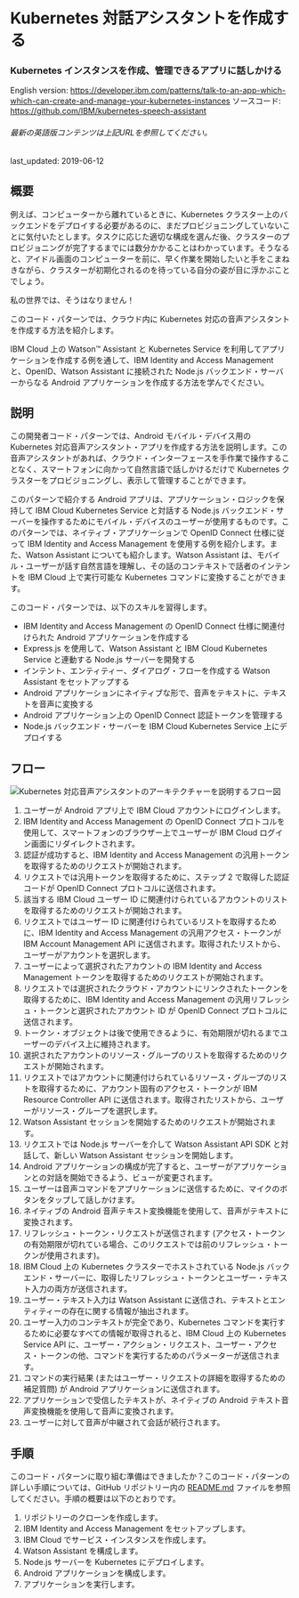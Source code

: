 # Kubernetes 対話アシスタントを作成する

### Kubernetes インスタンスを作成、管理できるアプリに話しかける

English version: https://developer.ibm.com/patterns/talk-to-an-app-which-which-can-create-and-manage-your-kubernetes-instances
  ソースコード: https://github.com/IBM/kubernetes-speech-assistant

###### 最新の英語版コンテンツは上記URLを参照してください。
last_updated: 2019-06-12

 ## 概要

例えば、コンピューターから離れているときに、Kubernetes クラスター上のバックエンドをデプロイする必要があるのに、まだプロビジョニングしていないことに気付いたとします。タスクに応じた適切な構成を選んだ後、クラスターのプロビジョニングが完了するまでには数分かかることはわかっています。そうなると、アイドル画面のコンピューターを前に、早く作業を開始したいと手をこまねきながら、クラスターが初期化されるのを待っている自分の姿が目に浮かぶことでしょう。

私の世界では、そうはなりません！

このコード・パターンでは、クラウド内に Kubernetes 対応の音声アシスタントを作成する方法を紹介します。

IBM Cloud 上の Watson&trade; Assistant と Kubernetes Service を利用してアプリケーションを作成する例を通して、IBM Identity and Access Management と、OpenID、Watson Assistant に接続された Node.js バックエンド・サーバーからなる Android アプリケーションを作成する方法を学んでください。

## 説明

この開発者コード・パターンでは、Android モバイル・デバイス用の Kubernetes 対応音声アシスタント・アプリを作成する方法を説明します。この音声アシスタントがあれば、クラウド・インターフェースを手作業で操作することなく、スマートフォンに向かって自然言語で話しかけるだけで Kubernetes クラスターをプロビジョニングし、表示して管理することができます。

このパターンで紹介する Android アプリは、アプリケーション・ロジックを保持して IBM Cloud Kubernetes Service と対話する Node.js バックエンド・サーバーを操作するためにモバイル・デバイスのユーザーが使用するものです。このパターンでは、ネイティブ・アプリケーションで OpenID Connect 仕様に従って IBM Identity and Access Management を使用する例を紹介します。また、Watson Assistant についても紹介します。Watson Assistant は、モバイル・ユーザーが話す自然言語を理解し、その話のコンテキストで話者のインテントを IBM Cloud 上で実行可能な Kubernetes コマンドに変換することができます。

このコード・パターンでは、以下のスキルを習得します。

* IBM Identity and Access Management の OpenID Connect 仕様に関連付けられた Android アプリケーションを作成する
* Express.js を使用して、Watson Assistant と IBM Cloud Kubernetes Service と連動する Node.js サーバーを開発する
* インテント、エンティティー、ダイアログ・フローを作成する Watson Assistant をセットアップする
* Android アプリケーションにネイティブな形で、音声をテキストに、テキストを音声に変換する
* Android アプリケーション上の OpenID Connect 認証トークンを管理する
* Node.js バックエンド・サーバーを IBM Cloud Kubernetes Service 上にデプロイする

## フロー

![Kubernetes 対応音声アシスタントのアーキテクチャーを説明するフロー図](../../images/kubernetes-speech-assistant-architecture-diagram.png)

1. ユーザーが Android アプリ上で IBM Cloud アカウントにログインします。
1. IBM Identity and Access Management の OpenID Connect プロトコルを使用して、スマートフォンのブラウザー上でユーザーが IBM Cloud ログイン画面にリダイレクトされます。
1. 認証が成功すると、IBM Identity and Access Management の汎用トークンを取得するためのリクエストが開始されます。
1. リクエストでは汎用トークンを取得するために、ステップ 2 で取得した認証コードが OpenID Connect プロトコルに送信されます。
1. 該当する IBM Cloud ユーザー ID に関連付けられているアカウントのリストを取得するためのリクエストが開始されます。
1. リクエストではユーザー ID に関連付けられているリストを取得するために、IBM Identity and Access Management の汎用アクセス・トークンが IBM Account Management API に送信されます。取得されたリストから、ユーザーがアカウントを選択します。
1. ユーザーによって選択されたアカウントの IBM Identity and Access Management トークンを取得するためのリクエストが開始されます。
1. リクエストでは選択されたクラウド・アカウントにリンクされたトークンを取得するために、IBM Identity and Access Management の汎用リフレッシュ・トークンと選択されたアカウント ID が OpenID Connect プロトコルに送信されます。
1. トークン・オブジェクトは後で使用できるように、有効期限が切れるまでユーザーのデバイス上に維持されます。
1. 選択されたアカウントのリソース・グループのリストを取得するためのリクエストが開始されます。
1. リクエストではアカウントに関連付けられているリソース・グループのリストを取得するために、アカウント固有のアクセス・トークンが IBM Resource Controller API に送信されます。取得されたリストから、ユーザーがリソース・グループを選択します。
1. Watson Assistant セッションを開始するためのリクエストが開始されます。
1. リクエストでは Node.js サーバーを介して Watson Assistant API SDK と対話して、新しい Watson Assistant セッションを開始します。
1. Android アプリケーションの構成が完了すると、ユーザーがアプリケーションとの対話を開始できるよう、ビューが変更されます。
1. ユーザーは音声コマンドをアプリケーションに送信するために、マイクのボタンをタップして話しかけます。
1. ネイティブの Android 音声テキスト変換機能を使用して、音声がテキストに変換されます。
1. リフレッシュ・トークン・リクエストが送信されます (アクセス・トークンの有効期限が切れている場合、このリクエストでは前のリフレッシュ・トークンが使用されます)。
1. IBM Cloud 上の Kubernetes クラスターでホストされている Node.js バックエンド・サーバーに、取得したリフレッシュ・トークンとユーザー・テキスト入力の両方が送信されます。
1. ユーザー・テキスト入力は Watson Assistant に送信され、テキストとエンティティーの存在に関する情報が抽出されます。
1. ユーザー入力のコンテキストが完全であり、Kubernetes コマンドを実行するために必要なすべての情報が取得されると、IBM Cloud 上の Kubernetes Service API に、ユーザー・アクション・リクエスト、ユーザー・アクセス・トークンの他、コマンドを実行するためのパラメーターが送信されます。
1. コマンドの実行結果 (またはユーザー・リクエストの詳細を取得するための補足質問) が Android アプリケーションに送信されます。
1. アプリケーションで受信したテキストが、ネイティブの Android テキスト音声変換機能を使用して音声に変換されます。
1. ユーザーに対して音声が中継されて会話が続行されます。

## 手順

このコード・パターンに取り組む準備はできましたか？このコード・パターンの詳しい手順については、GitHub リポジトリー内の [README.md](https://github.com/IBM/kubernetes-speech-assistant/blob/master/README.md) ファイルを参照してください。手順の概要は以下のとおりです。

1. リポジトリーのクローンを作成します。
1. IBM Identity and Access Management をセットアップします。
1. IBM Cloud でサービス・インスタンスを作成します。
1. Watson Assistant を構成します。
1. Node.js サーバーを Kubernetes にデプロイします。
1. Android アプリケーションを構成します。
1. アプリケーションを実行します。
